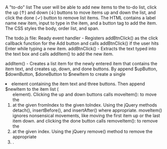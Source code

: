 A "to-do" list
The user will be able to add new items to the to-do list, click the up (↑) and down (↓) buttons to move items up and down the list, and click the done (✓) button to remove list items.
The HTML contains a label name new item, input to type in the item, and a button tag to add the item.
The CSS styles the body, order list, and span.

The todo.js file:
Ready event handler - Registers addBtnClick() as the click callback function for the Add button and calls addBtnClick() if the user hits Enter while typing a new item.
addBtnClick() - Extracts the text typed into the text box and calls addItem() to add the new item.

addItem() - Creates a list item for the newly entered item that contains the item text, and creates up, down, and done buttons. By
append $upButton, $downButton, $doneButton to $newItem to create a single <li> element containing the item text and three buttons.
Then append $newItem to the item list (<ol> element). 
Clicking the up and down buttons calls moveItem():
to move the <li> at the given fromIndex to the given toIndex.
Using the jQuery methods detach(), insertBefore(), and insertAfter() where appropriate. 
moveItem() ignores nonsensical movements, like moving the first item up or the last item down.
and clicking the done button calls removeItem(): to remove the <li> at the given index. 
 Using the jQuery remove() method to remove the appropriate <li>.
